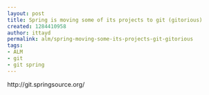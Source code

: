 ```yaml
---
layout: post
title: Spring is moving some of its projects to git (gitorious)
created: 1284410958
author: ittayd
permalink: alm/spring-moving-some-its-projects-git-gitorious
tags:
- ALM
- git
- git spring
---
```

<p>http://git.springsource.org/</p>
